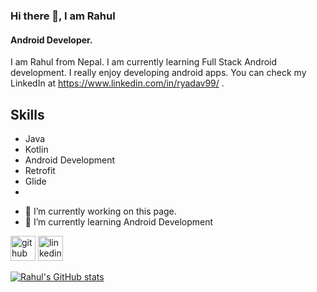 ### Hi there 👋, I am Rahul
#### Android Developer.
I am Rahul from Nepal. I am currently learning Full Stack Android development. I really enjoy developing android apps. You can check my LinkedIn at https://www.linkedin.com/in/ryadav99/ .

## Skills
* Java
* Kotlin
* Android Development
* Retrofit
* Glide
* 

- 🔭 I’m currently working on this page. 
- 🌱 I’m currently learning Android Development 


[<img src='https://cdn.jsdelivr.net/npm/simple-icons@3.0.1/icons/github.svg' alt='github' height='40'>](https://github.com/rahul-53)  [<img src='https://cdn.jsdelivr.net/npm/simple-icons@3.0.1/icons/linkedin.svg' alt='linkedin' height='40'>](https://www.linkedin.com/in/ryadav99/)  




[![Rahul's GitHub stats](https://github-readme-stats.vercel.app/api?username=rahul-53)](https://github.com/anuraghazra/github-readme-stats)
